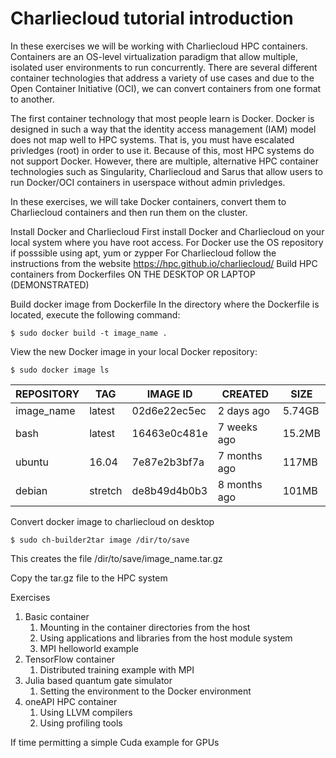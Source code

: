 
# Charliecloud tutorial introduction #
In these exercises we will be working with Charliecloud HPC containers. Containers are an OS-level virtualization paradigm that allow multiple, isolated user environments to run concurrently. There are several different container technologies that address a variety of use cases and due to the Open Container Initiative (OCI), we can convert containers from one format to another.

The first container technology that most people learn is Docker. Docker is designed in such a way that the identity access management (IAM) model does not map well to HPC systems. That is, you must have escalated privledges (root) in order to use it. Because of this, most HPC systems do not support Docker. However, there are multiple, alternative HPC container technologies such as Singularity, Charliecloud and Sarus that allow users to run Docker/OCI containers in userspace without admin privledges.

In these exercises, we will take Docker containers, convert them to Charliecloud containers and then run them on the cluster. 

Install Docker and Charliecloud
First install Docker and Charliecloud on your local system where you have root access.
For Docker use the OS repository if posssible using apt, yum or zypper
For Charliecloud follow the instructions from the website https://hpc.github.io/charliecloud/
Build HPC containers from Dockerfiles ON THE DESKTOP OR LAPTOP (DEMONSTRATED)

Build docker image from Dockerfile
In the directory where the Dockerfile is located, execute the following command:
```
$ sudo docker build -t image_name .
```
View the new Docker image in your local Docker repository:
```
$ sudo docker image ls
```
| REPOSITORY | TAG | IMAGE ID | CREATED | SIZE |
| ---------- | --- | -------- | ------- |----- |
| image_name | latest | 02d6e22ec5ec | 2 days ago | 5.74GB |
| bash | latest | 16463e0c481e | 7 weeks ago | 15.2MB |
| ubuntu | 16.04 | 7e87e2b3bf7a | 7 months ago | 117MB |
| debian | stretch | de8b49d4b0b3 | 8 months ago | 101MB |

Convert docker image to charliecloud on desktop
```
$ sudo ch-builder2tar image /dir/to/save
```
This creates the file /dir/to/save/image_name.tar.gz

Copy the tar.gz file to the HPC system

Exercises
1.	Basic container
    1.	Mounting in the container directories from the host
    2.	Using applications and libraries from the host module system 
    3.	MPI helloworld example
2.	TensorFlow container
    1.	Distributed training example with MPI
3.	Julia based quantum gate simulator 
    1.	Setting the environment to the Docker environment
4.	oneAPI HPC container
    1.	Using LLVM compilers
    2.	Using profiling tools
 
If time permitting a simple Cuda example for GPUs
